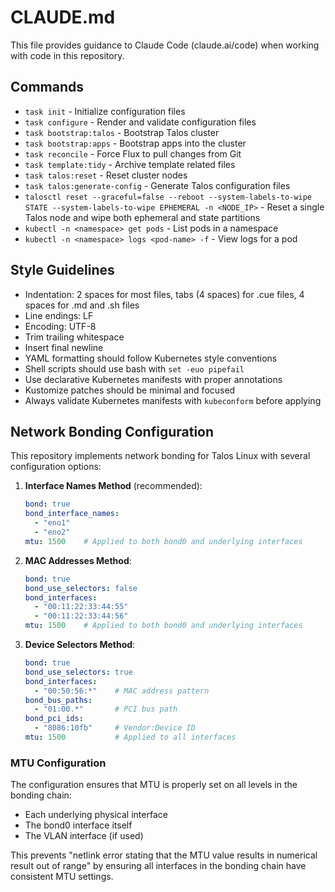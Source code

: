 # CLAUDE.md

This file provides guidance to Claude Code (claude.ai/code) when working with code in this repository.

## Commands

- `task init` - Initialize configuration files
- `task configure` - Render and validate configuration files
- `task bootstrap:talos` - Bootstrap Talos cluster
- `task bootstrap:apps` - Bootstrap apps into the cluster
- `task reconcile` - Force Flux to pull changes from Git
- `task template:tidy` - Archive template related files
- `task talos:reset` - Reset cluster nodes
- `task talos:generate-config` - Generate Talos configuration files
- `talosctl reset --graceful=false --reboot --system-labels-to-wipe STATE --system-labels-to-wipe EPHEMERAL -n <NODE_IP>` - Reset a single Talos node and wipe both ephemeral and state partitions
- `kubectl -n <namespace> get pods` - List pods in a namespace
- `kubectl -n <namespace> logs <pod-name> -f` - View logs for a pod

## Style Guidelines

- Indentation: 2 spaces for most files, tabs (4 spaces) for .cue files, 4 spaces for .md and .sh files
- Line endings: LF
- Encoding: UTF-8
- Trim trailing whitespace
- Insert final newline
- YAML formatting should follow Kubernetes style conventions
- Shell scripts should use bash with `set -euo pipefail`
- Use declarative Kubernetes manifests with proper annotations
- Kustomize patches should be minimal and focused
- Always validate Kubernetes manifests with `kubeconform` before applying

## Network Bonding Configuration

This repository implements network bonding for Talos Linux with several configuration options:

1. **Interface Names Method** (recommended):
   ```yaml
   bond: true
   bond_interface_names:
     - "eno1"
     - "eno2"
   mtu: 1500    # Applied to both bond0 and underlying interfaces
   ```

2. **MAC Addresses Method**:
   ```yaml
   bond: true
   bond_use_selectors: false
   bond_interfaces:
     - "00:11:22:33:44:55"
     - "00:11:22:33:44:56"
   mtu: 1500    # Applied to both bond0 and underlying interfaces
   ```

3. **Device Selectors Method**:
   ```yaml
   bond: true
   bond_use_selectors: true
   bond_interfaces:
     - "00:50:56:*"    # MAC address pattern
   bond_bus_paths:
     - "01:00.*"       # PCI bus path
   bond_pci_ids:
     - "8086:10fb"     # Vendor:Device ID
   mtu: 1500           # Applied to all interfaces
   ```

### MTU Configuration

The configuration ensures that MTU is properly set on all levels in the bonding chain:
- Each underlying physical interface
- The bond0 interface itself 
- The VLAN interface (if used)

This prevents "netlink error stating that the MTU value results in numerical result out of range" by ensuring all interfaces in the bonding chain have consistent MTU settings.